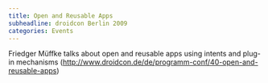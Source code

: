 ```yaml
---
title: Open and Reusable Apps
subheadline: droidcon Berlin 2009
categories: Events
---
```

Friedger Müffke talks about open and reusable apps using intents and plug-in mechanisms (http://www.droidcon.de/de/programm-conf/40-open-and-reusable-apps)

